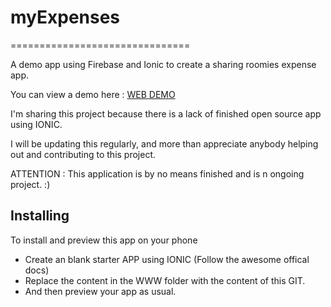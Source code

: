 # myExpenses
===============================

A demo app using Firebase and Ionic to create a sharing roomies expense app.

You can view a demo  here : [WEB DEMO]

I'm sharing this project because there is a lack of finished open source app using IONIC.

I will be updating this regularly, and more than appreciate anybody helping out and contributing to this project.

ATTENTION : This application is by no means finished and is n ongoing project. :)

## Installing

To install and preview this app on your phone
- Create an blank starter APP using IONIC (Follow the awesome offical docs)
- Replace the content in the WWW folder with the content of this GIT.
- And then preview your app as usual.

[WEB DEMO]:http://www.oriongunning.com/demo/myexpenses/#/sign-in
